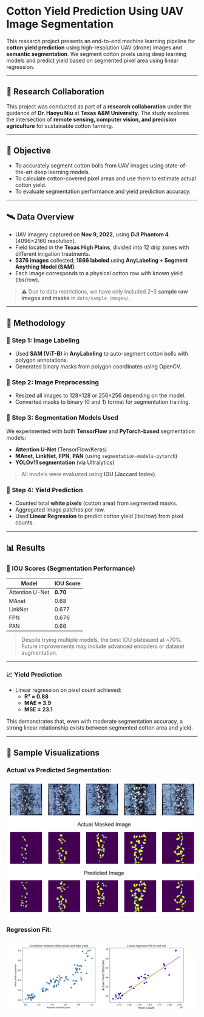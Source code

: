 # Cotton Yield Prediction Using UAV Image Segmentation

This research project presents an end-to-end machine learning pipeline for **cotton yield prediction** using high-resolution UAV (drone) images and **semantic segmentation**. We segment cotton pixels using deep learning models and predict yield based on segmented pixel area using linear regression.

---

## 🤝 Research Collaboration

This project was conducted as part of a **research collaboration** under the guidance of **Dr. Haoyu Niu** at **Texas A&M University**. The study explores the intersection of **remote sensing, computer vision, and precision agriculture** for sustainable cotton farming.

---

## 📌 Objective

- To accurately segment cotton bolls from UAV images using state-of-the-art deep learning models.
- To calculate cotton-covered pixel areas and use them to estimate actual cotton yield.
- To evaluate segmentation performance and yield prediction accuracy.

---

## 🛰️ Data Overview

- UAV imagery captured on **Nov 9, 2022**, using **DJI Phantom 4** (4096×2160 resolution).
- Field located in the **Texas High Plains**, divided into 12 drip zones with different irrigation treatments.
- **5376 images** collected; **1866 labeled** using **AnyLabeling + Segment Anything Model (SAM)**.
- Each image corresponds to a physical cotton row with known yield (lbs/row).

> ⚠️ Due to data restrictions, we have only included 2–3 **sample raw images and masks** in `data/sample_images/`.

---

## 🧠 Methodology

### 🔹 Step 1: Image Labeling
- Used **SAM (ViT-B)** in **AnyLabeling** to auto-segment cotton bolls with polygon annotations.
- Generated binary masks from polygon coordinates using OpenCV.

### 🔹 Step 2: Image Preprocessing
- Resized all images to 128×128 or 256×256 depending on the model.
- Converted masks to binary (0 and 1) format for segmentation training.

### 🔹 Step 3: Segmentation Models Used
We experimented with both **TensorFlow** and **PyTorch-based** segmentation models:
- **Attention U-Net** (TensorFlow/Keras)
- **MAnet**, **LinkNet**, **FPN**, **PAN** (using `segmentation-models-pytorch`)
- **YOLOv11 segmentation** (via Ultralytics)

> All models were evaluated using **IOU (Jaccard Index)**.

### 🔹 Step 4: Yield Prediction
- Counted total **white pixels** (cotton area) from segmented masks.
- Aggregated image patches per row.
- Used **Linear Regression** to predict cotton yield (lbs/row) from pixel counts.

---

## 📊 Results

### 📍 IOU Scores (Segmentation Performance)

| Model         | IOU Score |
|---------------|-----------|
| Attention U-Net | **0.70** |
| MAnet          | 0.68      |
| LinkNet        | 0.677     |
| FPN            | 0.676     |
| PAN            | 0.66      |

> Despite trying multiple models, the best IOU plateaued at ~70%. Future improvements may include advanced encoders or dataset augmentation.

---

### 📈 Yield Prediction

- Linear regression on pixel count achieved:
  - **R² = 0.88**
  - **MAE = 3.9**
  - **MSE = 23.1**

This demonstrates that, even with moderate segmentation accuracy, a strong linear relationship exists between segmented cotton area and yield.

---

## 📸 Sample Visualizations

### Actual vs Predicted Segmentation:
![Segmentation](Results/Actual_vs_Predicted_cotton_pixels.png)

### Regression Fit:
![Regression](Results/yield_regression_results.png)




